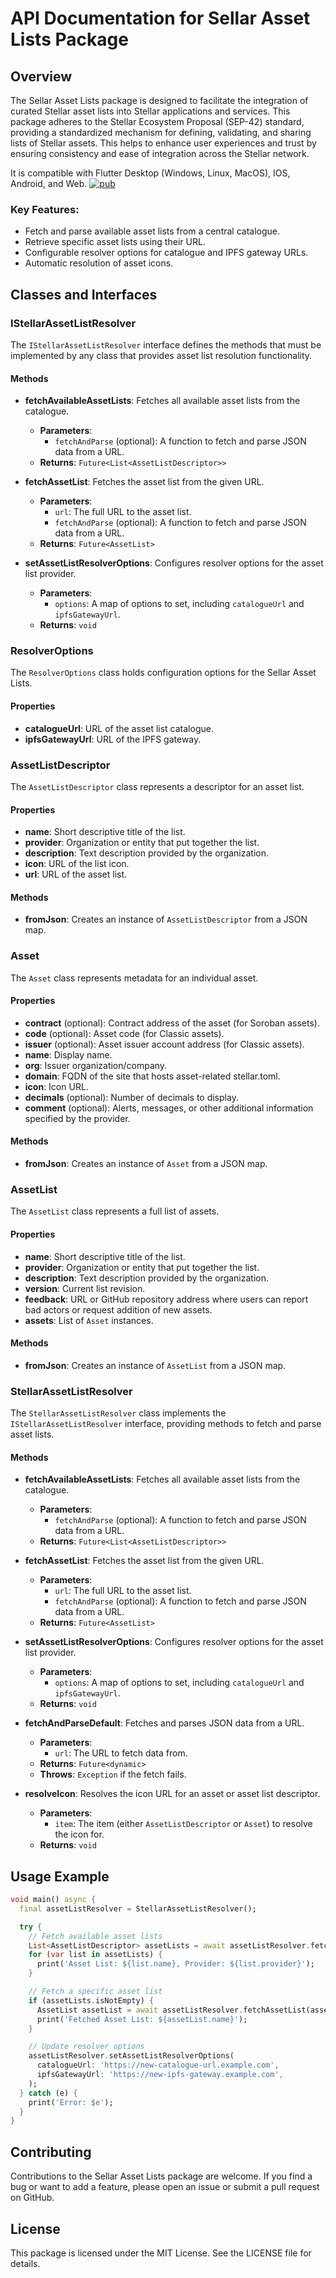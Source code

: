 # API Documentation for Sellar Asset Lists Package

## Overview

The Sellar Asset Lists package is designed to facilitate the integration of curated Stellar asset lists into Stellar applications and services. This package adheres to the Stellar Ecosystem Proposal (SEP-42) standard, providing a standardized mechanism for defining, validating, and sharing lists of Stellar assets. This helps to enhance user experiences and trust by ensuring consistency and ease of integration across the Stellar network.

It is compatible with Flutter Desktop (Windows, Linux, MacOS), IOS, Android, and Web.
[![pub](https://img.shields.io/pub/v/stellar_asset_lists.svg?style=flat)](https://pub.dev/packages/stellar_asset_lists)

### Key Features:
- Fetch and parse available asset lists from a central catalogue.
- Retrieve specific asset lists using their URL.
- Configurable resolver options for catalogue and IPFS gateway URLs.
- Automatic resolution of asset icons.

## Classes and Interfaces

### IStellarAssetListResolver

The `IStellarAssetListResolver` interface defines the methods that must be implemented by any class that provides asset list resolution functionality.

#### Methods

- **fetchAvailableAssetLists**: Fetches all available asset lists from the catalogue.
  - **Parameters**:
    - `fetchAndParse` (optional): A function to fetch and parse JSON data from a URL.
  - **Returns**: `Future<List<AssetListDescriptor>>`

- **fetchAssetList**: Fetches the asset list from the given URL.
  - **Parameters**:
    - `url`: The full URL to the asset list.
    - `fetchAndParse` (optional): A function to fetch and parse JSON data from a URL.
  - **Returns**: `Future<AssetList>`

- **setAssetListResolverOptions**: Configures resolver options for the asset list provider.
  - **Parameters**:
    - `options`: A map of options to set, including `catalogueUrl` and `ipfsGatewayUrl`.
  - **Returns**: `void`

### ResolverOptions

The `ResolverOptions` class holds configuration options for the Sellar Asset Lists.

#### Properties

- **catalogueUrl**: URL of the asset list catalogue.
- **ipfsGatewayUrl**: URL of the IPFS gateway.

### AssetListDescriptor

The `AssetListDescriptor` class represents a descriptor for an asset list.

#### Properties

- **name**: Short descriptive title of the list.
- **provider**: Organization or entity that put together the list.
- **description**: Text description provided by the organization.
- **icon**: URL of the list icon.
- **url**: URL of the asset list.

#### Methods

- **fromJson**: Creates an instance of `AssetListDescriptor` from a JSON map.

### Asset

The `Asset` class represents metadata for an individual asset.

#### Properties

- **contract** (optional): Contract address of the asset (for Soroban assets).
- **code** (optional): Asset code (for Classic assets).
- **issuer** (optional): Asset issuer account address (for Classic assets).
- **name**: Display name.
- **org**: Issuer organization/company.
- **domain**: FQDN of the site that hosts asset-related stellar.toml.
- **icon**: Icon URL.
- **decimals** (optional): Number of decimals to display.
- **comment** (optional): Alerts, messages, or other additional information specified by the provider.

#### Methods

- **fromJson**: Creates an instance of `Asset` from a JSON map.

### AssetList

The `AssetList` class represents a full list of assets.

#### Properties

- **name**: Short descriptive title of the list.
- **provider**: Organization or entity that put together the list.
- **description**: Text description provided by the organization.
- **version**: Current list revision.
- **feedback**: URL or GitHub repository address where users can report bad actors or request addition of new assets.
- **assets**: List of `Asset` instances.

#### Methods

- **fromJson**: Creates an instance of `AssetList` from a JSON map.

### StellarAssetListResolver

The `StellarAssetListResolver` class implements the `IStellarAssetListResolver` interface, providing methods to fetch and parse asset lists.

#### Methods

- **fetchAvailableAssetLists**: Fetches all available asset lists from the catalogue.
  - **Parameters**:
    - `fetchAndParse` (optional): A function to fetch and parse JSON data from a URL.
  - **Returns**: `Future<List<AssetListDescriptor>>`

- **fetchAssetList**: Fetches the asset list from the given URL.
  - **Parameters**:
    - `url`: The full URL to the asset list.
    - `fetchAndParse` (optional): A function to fetch and parse JSON data from a URL.
  - **Returns**: `Future<AssetList>`

- **setAssetListResolverOptions**: Configures resolver options for the asset list provider.
  - **Parameters**:
    - `options`: A map of options to set, including `catalogueUrl` and `ipfsGatewayUrl`.
  - **Returns**: `void`

- **fetchAndParseDefault**: Fetches and parses JSON data from a URL.
  - **Parameters**:
    - `url`: The URL to fetch data from.
  - **Returns**: `Future<dynamic>`
  - **Throws**: `Exception` if the fetch fails.

- **resolveIcon**: Resolves the icon URL for an asset or asset list descriptor.
  - **Parameters**:
    - `item`: The item (either `AssetListDescriptor` or `Asset`) to resolve the icon for.
  - **Returns**: `void`

## Usage Example

```dart
void main() async {
  final assetListResolver = StellarAssetListResolver();

  try {
    // Fetch available asset lists
    List<AssetListDescriptor> assetLists = await assetListResolver.fetchAvailableAssetLists();
    for (var list in assetLists) {
      print('Asset List: ${list.name}, Provider: ${list.provider}');
    }

    // Fetch a specific asset list
    if (assetLists.isNotEmpty) {
      AssetList assetList = await assetListResolver.fetchAssetList(assetLists[0].url);
      print('Fetched Asset List: ${assetList.name}');
    }

    // Update resolver options
    assetListResolver.setAssetListResolverOptions(
      catalogueUrl: 'https://new-catalogue-url.example.com',
      ipfsGatewayUrl: 'https://new-ipfs-gateway.example.com',
    );
  } catch (e) {
    print('Error: $e');
  }
}
```

## Contributing

Contributions to the Sellar Asset Lists package are welcome. If you find a bug or want to add a feature, please open an issue or submit a pull request on GitHub.

## License

This package is licensed under the MIT License. See the LICENSE file for details.